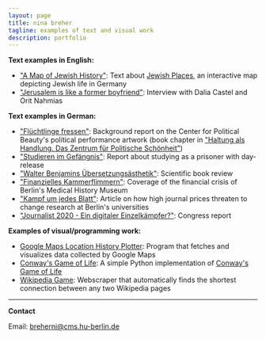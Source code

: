 ```yaml
---
layout: page
title: nina breher
tagline: examples of text and visual work
description: portfolio
---
```


**Text examples in English:**

- ["A Map of Jewish History"](/texts/JMB_Journal_Jewish_Places.pdf): Text about [Jewish Places](https://www.jewish-places.de/), an interactive map depicting Jewish life in Germany  
- ["Jerusalem is like a former boyfriend"](https://www.jmberlin.de/blog-en/2018/02/jerusalem-is-like-a-former-boyfriend/): Interview with Dalia Castel and Orit Nahmias

**Text examples in German:**
- ["Flüchtlinge fressen"](/texts/ZPS_Hintergrundbericht_Fluechtlinge_fressen.pdf): Background report on the Center for Political Beauty's political performance artwork (book chapter in ["Haltung als Handlung. Das Zentrum für Politische Schönheit"](http://editionmetzel.de/buecher/haltung-als-handlung-das-zentrum-fuer-politische-schoenheit.html))
- ["Studieren im Gefängnis"](/texts/UnAuf_Studieren_im_Gefaengnis.pdf): Report about studying as a prisoner with day-release
- ["Walter Benjamins Übersetzungsästhetik"](ZfGerm_Benjamin.pdf): Scientific book review
- ["Finanzielles Kammerflimmern"](/texts/UnAuf_Medizinhistorisches_Museum.pdf): Coverage of the financial crisis of Berlin's Medical History Museum
- ["Kampf um jedes Blatt"](UnAuf_Elsevier.pdf): Article on how high journal prices threaten to change research at Berlin's universities
- ["Journalist 2020 - Ein digitaler Einzelkämpfer?"](http://www.unauf.de/2013/2512/): Congress report

**Examples of visual/programming work:**
- [Google Maps Location History Plotter](https://github.com/chaseinstead/google-maps-plot-on-worldmap): Program that fetches and visualizes data collected by Google Maps
- [Conway's Game of Life](https://github.com/chaseinstead/conway-s-game-of-life): A simple Python implementation of [Conway's Game of Life](https://en.wikipedia.org/wiki/Conway%27s_Game_of_Life)
- [Wikipedia Game](https://github.com/chaseinstead/google-maps-plot-on-worldmap): Webscraper that automatically finds the shortest connection between any two Wikipedia pages


---

**Contact**

Email: breherni@cms.hu-berlin.de  

